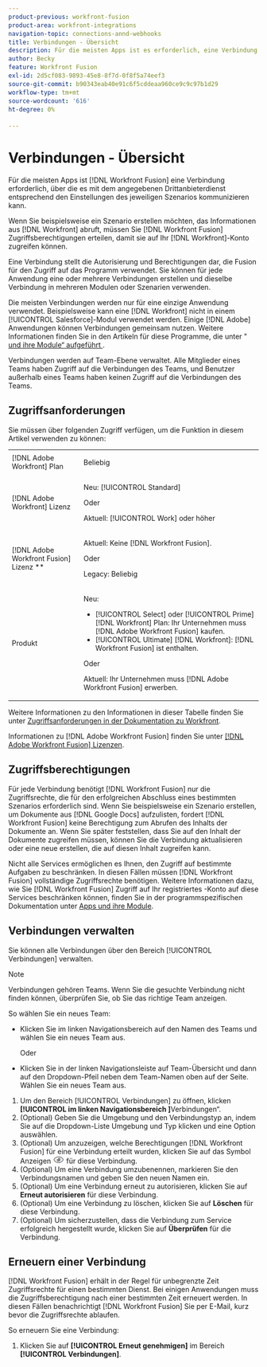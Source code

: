 ```yaml
---
product-previous: workfront-fusion
product-area: workfront-integrations
navigation-topic: connections-annd-webhooks
title: Verbindungen - Übersicht
description: Für die meisten Apps ist es erforderlich, eine Verbindung zu erstellen, über  [!DNL Adobe Workfront Fusion]  mit dem angegebenen Drittanbieterdienst entsprechend den Einstellungen des spezifischen Szenarios kommunizieren kann.
author: Becky
feature: Workfront Fusion
exl-id: 2d5cf083-9893-45e8-8f7d-0f8f5a74eef3
source-git-commit: b90343eab40e91c6f5cddeaa960ce9c9c97b1d29
workflow-type: tm+mt
source-wordcount: '616'
ht-degree: 0%

---
```


# Verbindungen - Übersicht

<!-- Audited: 3/2024-->

Für die meisten Apps ist [!DNL Workfront Fusion] eine Verbindung erforderlich, über die es mit dem angegebenen Drittanbieterdienst entsprechend den Einstellungen des jeweiligen Szenarios kommunizieren kann.

Wenn Sie beispielsweise ein Szenario erstellen möchten, das Informationen aus [!DNL Workfront] abruft, müssen Sie [!DNL Workfront Fusion] Zugriffsberechtigungen erteilen, damit sie auf Ihr [!DNL Workfront]-Konto zugreifen können.

Eine Verbindung stellt die Autorisierung und Berechtigungen dar, die Fusion für den Zugriff auf das Programm verwendet. Sie können für jede Anwendung eine oder mehrere Verbindungen erstellen und dieselbe Verbindung in mehreren Modulen oder Szenarien verwenden.

Die meisten Verbindungen werden nur für eine einzige Anwendung verwendet. Beispielsweise kann eine [!DNL Workfront] nicht in einem [!UICONTROL Salesforce]-Modul verwendet werden. Einige [!DNL Adobe] Anwendungen können Verbindungen gemeinsam nutzen. Weitere Informationen finden Sie in den Artikeln für diese Programme, die unter &quot;[ und ihre Module“ aufgeführt ](/help/quicksilver/workfront-fusion/apps-and-their-modules/apps-and-their-modules.md).

Verbindungen werden auf Team-Ebene verwaltet. Alle Mitglieder eines Teams haben Zugriff auf die Verbindungen des Teams, und Benutzer außerhalb eines Teams haben keinen Zugriff auf die Verbindungen des Teams.

## Zugriffsanforderungen

Sie müssen über folgenden Zugriff verfügen, um die Funktion in diesem Artikel verwenden zu können:

<table style="table-layout:auto">
 <col> 
 <col> 
 <tbody> 
  <tr> 
   <td role="rowheader">[!DNL Adobe Workfront] Plan</td> 
   <td> <p>Beliebig</p> </td> 
  </tr> 
  <tr data-mc-conditions=""> 
   <td role="rowheader">[!DNL Adobe Workfront] Lizenz</td> 
   <td> <p>Neu: [!UICONTROL Standard]</p><p>Oder</p><p>Aktuell: [!UICONTROL Work] oder höher</p> </td> 
  </tr> 
  <tr> 
   <td role="rowheader">[!DNL Adobe Workfront Fusion] Lizenz **</td> 
   <td>
   <p>Aktuell: Keine [!DNL Workfront Fusion].</p>
   <p>Oder</p>
   <p>Legacy: Beliebig </p>
   </td> 
  </tr> 
  <tr> 
   <td role="rowheader">Produkt</td> 
   <td>
   <p>Neu:</p> <ul><li>[!UICONTROL Select] oder [!UICONTROL Prime] [!DNL Workfront] Plan: Ihr Unternehmen muss [!DNL Adobe Workfront Fusion] kaufen.</li><li>[!UICONTROL Ultimate] [!DNL Workfront]: [!DNL Workfront Fusion] ist enthalten.</li></ul>
   <p>Oder</p>
   <p>Aktuell: Ihr Unternehmen muss [!DNL Adobe Workfront Fusion] erwerben.</p>
   </td> 
  </tr>
 </tbody> 
</table>

Weitere Informationen zu den Informationen in dieser Tabelle finden Sie unter [Zugriffsanforderungen in der Dokumentation zu Workfront](/help/quicksilver/administration-and-setup/add-users/access-levels-and-object-permissions/access-level-requirements-in-documentation.md).

Informationen zu [!DNL Adobe Workfront Fusion] finden Sie unter [[!DNL Adobe Workfront Fusion] Lizenzen](../../workfront-fusion/get-started/license-automation-vs-integration.md).

## Zugriffsberechtigungen

Für jede Verbindung benötigt [!DNL Workfront Fusion] nur die Zugriffsrechte, die für den erfolgreichen Abschluss eines bestimmten Szenarios erforderlich sind. Wenn Sie beispielsweise ein Szenario erstellen, um Dokumente aus [!DNL Google Docs] aufzulisten, fordert [!DNL Workfront Fusion] keine Berechtigung zum Abrufen des Inhalts der Dokumente an. Wenn Sie später feststellen, dass Sie auf den Inhalt der Dokumente zugreifen müssen, können Sie die Verbindung aktualisieren oder eine neue erstellen, die auf diesen Inhalt zugreifen kann.

Nicht alle Services ermöglichen es Ihnen, den Zugriff auf bestimmte Aufgaben zu beschränken. In diesen Fällen müssen [!DNL Workfront Fusion] vollständige Zugriffsrechte benötigen. Weitere Informationen dazu, wie Sie [!DNL Workfront Fusion] Zugriff auf Ihr registriertes -Konto auf diese Services beschränken können, finden Sie in der programmspezifischen Dokumentation unter [Apps und ihre Module](/help/quicksilver/workfront-fusion/apps-and-their-modules/apps-and-their-modules.md).

## Verbindungen verwalten

Sie können alle Verbindungen über den Bereich [!UICONTROL Verbindungen] verwalten.

>[!NOTE]
>
>Verbindungen gehören Teams. Wenn Sie die gesuchte Verbindung nicht finden können, überprüfen Sie, ob Sie das richtige Team anzeigen.
>
>So wählen Sie ein neues Team:
>
>* Klicken Sie im linken Navigationsbereich auf den Namen des Teams und wählen Sie ein neues Team aus.
>
>    Oder
>
>* Klicken Sie in der linken Navigationsleiste auf Team-Übersicht und dann auf den Dropdown-Pfeil neben dem Team-Namen oben auf der Seite. Wählen Sie ein neues Team aus.

1. Um den Bereich [!UICONTROL Verbindungen] zu öffnen, klicken <b>[!UICONTROL  im linken Navigationsbereich ]</b>Verbindungen“.
1. (Optional) Geben Sie die Umgebung und den Verbindungstyp an, indem Sie auf die Dropdown-Liste Umgebung und Typ klicken und eine Option auswählen.
1. (Optional) Um anzuzeigen, welche Berechtigungen [!DNL Workfront Fusion] für eine Verbindung erteilt wurden, klicken Sie auf das Symbol Anzeigen ![Verbindungsberechtigungen anzeigen](assets/view-connection-permissions.png) für diese Verbindung.
1. (Optional) Um eine Verbindung umzubenennen, markieren Sie den Verbindungsnamen und geben Sie den neuen Namen ein.
1. (Optional) Um eine Verbindung erneut zu autorisieren, klicken Sie auf **Erneut autorisieren** für diese Verbindung.
1. (Optional) Um eine Verbindung zu löschen, klicken Sie auf **Löschen** für diese Verbindung.
1. (Optional) Um sicherzustellen, dass die Verbindung zum Service erfolgreich hergestellt wurde, klicken Sie auf **Überprüfen** für die Verbindung.



## Erneuern einer Verbindung

[!DNL Workfront Fusion] erhält in der Regel für unbegrenzte Zeit Zugriffsrechte für einen bestimmten Dienst. Bei einigen Anwendungen muss die Zugriffsberechtigung nach einer bestimmten Zeit erneuert werden. In diesen Fällen benachrichtigt [!DNL Workfront Fusion] Sie per E-Mail, kurz bevor die Zugriffsrechte ablaufen.

So erneuern Sie eine Verbindung:

1. Klicken Sie auf **[!UICONTROL Erneut genehmigen]** im Bereich **[!UICONTROL Verbindungen]**.
